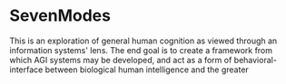 # SevenModes
This is an exploration of general human cognition as viewed through an information systems' lens. The end goal is to create a framework from which AGI systems may be developed, and act as a form of behavioral-interface between biological human intelligence and the greater  
